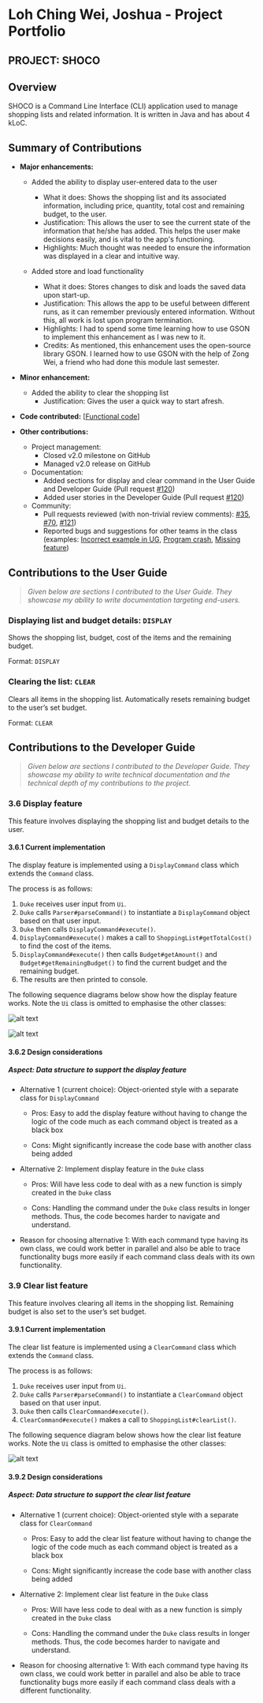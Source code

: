 <!-- @@author JLoh579 -->
# Loh Ching Wei, Joshua - Project Portfolio 

## PROJECT: SHOCO

## Overview

SHOCO is a Command Line Interface (CLI) application used to manage shopping lists and related information.
It is written in Java and has about 4 kLoC.

## Summary of Contributions

- **Major enhancements:**
    - Added the ability to display user-entered data to the user
        - What it does: Shows the shopping list and its associated information, including price, quantity, total cost 
        and remaining budget, to the user.
        - Justification: This allows the user to see the current state of the information that he/she has added. 
        This helps the user make decisions easily, and is vital to the app's functioning.
        - Highlights: Much thought was needed to ensure the information was displayed in a clear and intuitive way.
        
    - Added store and load functionality
        - What it does: Stores changes to disk and loads the saved data upon start-up.
        - Justification: This allows the app to be useful between different runs, as it can remember previously 
        entered information. Without this, all work is lost upon program termination.
        - Highlights: I had to spend some time learning how to use GSON to implement this enhancement as I was new to it. 
        - Credits: As mentioned, this enhancement uses the open-source library GSON.
        I learned how to use GSON with the help of Zong Wei, a friend who had done this module last semester. 
        
- **Minor enhancement:**
    - Added the ability to clear the shopping list
        - Justification: Gives the user a quick way to start afresh.
        
- **Code contributed:** [[Functional code](https://nus-cs2113-ay1920s2.github.io/tp-dashboard/#search=jloh579&sort=groupTitle&sortWithin=title&since=2020-03-01&timeframe=commit&mergegroup=false&groupSelect=groupByRepos&breakdown=false)]

- **Other contributions:**
    - Project management: 
        - Closed v2.0 milestone on GitHub
        - Managed v2.0 release on GitHub
    - Documentation:
        - Added sections for display and clear command in the User Guide and Developer Guide (Pull request [#120](https://github.com/AY1920S2-CS2113T-T13-1/tp/pull/120))
        - Added user stories in the Developer Guide (Pull request [#120](https://github.com/AY1920S2-CS2113T-T13-1/tp/pull/120))
    - Community:
        - Pull requests reviewed (with non-trivial review comments): [#35](https://github.com/AY1920S2-CS2113T-T13-1/tp/pull/35), [#70](https://github.com/AY1920S2-CS2113T-T13-1/tp/pull/70),
        [#121](https://github.com/AY1920S2-CS2113T-T13-1/tp/pull/121))
        - Reported bugs and suggestions for other teams in the class (examples: [Incorrect example in UG](https://github.com/JLoh579/ped/issues/2), 
        [Program crash](https://github.com/JLoh579/ped/issues/5), [Missing feature](https://github.com/JLoh579/ped/issues/12))
        
## Contributions to the User Guide
> *Given below are sections I contributed to the User Guide. 
They showcase my ability to write documentation targeting end-users.*

### Displaying list and budget details: `DISPLAY`
Shows the shopping list, budget, cost of the items and the remaining budget.

Format: `DISPLAY` 

### Clearing the list: `CLEAR`
Clears all items in the shopping list. Automatically resets remaining budget to the user’s set budget.

Format: `CLEAR`

## Contributions to the Developer Guide
> *Given below are sections I contributed to the Developer Guide. They showcase my ability to write technical 
documentation and the technical depth of my contributions to the project.*

### 3.6 Display feature
This feature involves displaying the shopping list and budget details to the user.
#### 3.6.1 Current implementation

The display feature is implemented using a <code>DisplayCommand</code> class which extends the <code>Command</code> 
class. 
 
 The process is as follows:
1. <code>Duke</code> receives user input from <code>Ui</code>.
2. <code>Duke</code> calls <code>Parser#parseCommand()</code> to instantiate a <code>DisplayCommand</code> object based
on that user input.
3. <code>Duke</code> then calls <code>DisplayCommand#execute()</code>.
4. <code>DisplayCommand#execute()</code> makes a call to <code>ShoppingList#getTotalCost()</code> to find the cost of
the items.
5. <code>DisplayCommand#execute()</code> then calls  <code>Budget#getAmount()</code> and
<code>Budget#getRemainingBudget()</code>  to find the current budget and the remaining budget. 
6. The results are then printed to console.

The following sequence diagrams below show how the display feature works. Note the <code>Ui</code> class is
omitted to emphasise the other classes:

![alt text](../images/DisplayFinal.png)

![alt text](../images/Display_SDFinal.png)

#### 3.6.2 Design considerations
##### Aspect: Data structure to support the display feature

- Alternative 1 (current choice): Object-oriented style with a separate class for <code>DisplayCommand</code>
 
  - Pros: Easy to add the display feature without having to change the logic of the code much as each command object
  is treated as a black box
  
  - Cons: Might significantly increase the code base with another class being added


- Alternative 2: Implement display feature in the <code>Duke</code> class

  - Pros: Will have less code to deal with as a new function is simply created in the <code>Duke</code> class
  
  - Cons: Handling the command under the <code>Duke</code> class results in longer methods. Thus, the code becomes 
  harder to navigate and understand. 
    
- Reason for choosing alternative 1: With each command type having its own class, we could work better in parallel and
also be able to trace functionality bugs more easily if each command class deals with its own functionality.

### 3.9 Clear list feature
 This feature involves clearing all items in the shopping list. Remaining budget is also set to the user’s set budget.
 
 #### 3.9.1 Current implementation
 The clear list feature is implemented using a <code>ClearCommand</code> class which extends the <code>Command</code> 
 class. 
 
  The process is as follows:
 1. <code>Duke</code> receives user input from <code>Ui</code>.
 2. <code>Duke</code> calls <code>Parser#parseCommand()</code> to instantiate a <code>ClearCommand</code> object based on that user input.
 3. <code>Duke</code> then calls <code>ClearCommand#execute()</code>.
 4. <code>ClearCommand#execute()</code> makes a call to <code>ShoppingList#clearList()</code>.
 
 The following sequence diagram below shows how the clear list feature works. Note the <code>Ui</code> class is
 omitted to emphasise the other classes:
   
 ![alt text](../images/ClearFinal.png)
   
 #### 3.9.2 Design considerations
   
 ##### Aspect: Data structure to support the clear list feature
   
 - Alternative 1 (current choice): Object-oriented style with a separate class for <code>ClearCommand</code>
  
   - Pros: Easy to add the clear list feature without having to change the logic of the code much as each command object
   is treated as a black box
   
   - Cons: Might significantly increase the code base with another class being added
 
 
 - Alternative 2: Implement clear list feature in the <code>Duke</code> class
 
   - Pros: Will have less code to deal with as a new function is simply created in the <code>Duke</code> class
   
   - Cons: Handling the command under the <code>Duke</code> class results in longer methods. Thus, the code becomes 
   harder to navigate and understand. 
   
 - Reason for choosing alternative 1: With each command type having its own class, we could work better in parallel and
 also be able to trace functionality bugs more easily if each command class deals with a different functionality.

<!-- @@author -->
